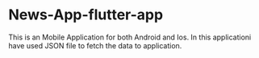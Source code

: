 # News-App-flutter-app
This is an Mobile Application for both Android and Ios. In this applicationi have used JSON file to fetch the data to application.
